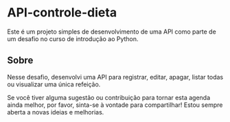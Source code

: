 # API-controle-dieta

Este é um projeto simples de desenvolvimento de uma API como parte de um desafio no curso de introdução ao Python.

## Sobre

Nesse desafio, desenvolvi uma API para registrar, editar, apagar, listar todas ou visualizar uma única refeição. 

Se você tiver alguma sugestão ou contribuição para tornar esta agenda ainda melhor, por favor, sinta-se à vontade para compartilhar! 
Estou sempre aberta a novas ideias e melhorias.
